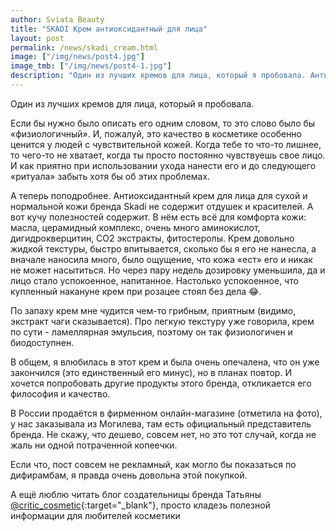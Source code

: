 ```yaml
---
author: Sviata Beauty
title: "SKADI Крем антиоксидантный для лица"
layout: post
permalink: /news/skadi_cream.html
image: ["/img/news/post4.jpg"]
image_tmb: ["/img/news/post4-1.jpg"]
description: "Один из лучших кремов для лица, который я пробовала. Антиоксидантный крем для лица для сухой и нормальной кожи бренда Skadi не содержит отдушек и красителей."
---
```

Один из лучших кремов для лица, который я пробовала.

Если бы нужно было описать его одним словом, то это слово было бы «физиологичный». И, пожалуй, это качество в косметике особенно ценится у людей с чувствительной кожей. Когда тебе то что-то лишнее, то чего-то не хватает, когда ты просто постоянно чувствуешь свое лицо. И как приятно при использовании ухода нанести его и до следующего «ритуала» забыть хотя бы об этих проблемах.
													
А теперь поподробнее. Антиоксидантный крем для лица для сухой и нормальной кожи бренда Skadi не содержит отдушек и красителей. А вот кучу полезностей содержит. В нём есть всё для комфорта кожи: масла, церамидный комплекс, очень много аминокислот, дигидрокверцитин, CO2 экстракты, фитостеролы. Крем довольно жидкой текстуры, быстро впитывается, сколько бы я его не нанесла, а вначале наносила много, было ощущение, что кожа «ест» его и никак не может насытиться. Но через пару недель дозировку уменьшила, да и лицо стало успокоенное, напитанное. Настолько успокоенное, что купленный накануне крем при розацее стоял без дела :joy:.
													
По запаху крем мне чудится чем-то грибным, приятным (видимо, экстракт чаги сказывается). Про легкую текстуру уже говорила, крем по сути - ламеллярная эмульсия, поэтому он так физиологичен и биодоступнен.
													
В общем, я влюбилась в этот крем и была очень опечалена, что он уже закончился (это единственный его минус), но в планах повтор. И хочется попробовать другие продукты этого бренда, откликается его философия и качество.
													
В России продаётся в фирменном онлайн-магазине (отметила на фото), у нас заказывала из Могилева, там есть официальный представитель бренда. Не скажу, что дешево, совсем нет, но это тот случай, когда не жаль ни одной потраченной копеечки.
													
Если что, пост совсем не рекламный, как могло бы показаться по дифирамбам, я правда очень довольна этой покупкой.

А ещё люблю читать блог создательницы бренда Татьяны [@critic_cosmetic](https://vk.com/critic_cosmetic){:target="_blank"}, просто кладезь полезной информации для любителей косметики

